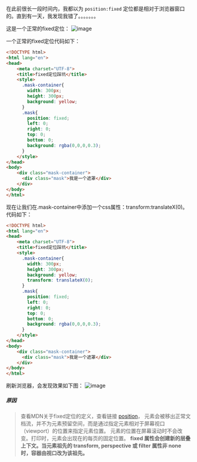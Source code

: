 在此前很长一段时间内，我都以为 `position:fixed` 定位都是相对于浏览器窗口的。直到有一天，我发现我错了。。。。。。。

这是一个正常的fixed定位：
![image](https://github.com/lizuncong/Front-End-Development-Notes/blob/master/resource/fixed-01.jpg)

一个正常的fixed定位代码如下：
```html
<!DOCTYPE html>
<html lang="en">
<head>
    <meta charset="UTF-8">
    <title>fixed定位踩坑</title>
    <style>
      .mask-container{
        width: 300px;
        height: 300px;
        background: yellow;
      }
      .mask{
        position: fixed;
        left: 0;
        right: 0;
        top: 0;
        bottom: 0;
        background: rgba(0,0,0,0.3);
      }
    </style>
</head>
<body>
    <div class="mask-container">
      <div class="mask">我是一个遮罩</div>
    </div>
</body>
</html>
```

现在让我们在.mask-container中添加一个css属性：transform:translateX(0)。代码如下：
```html
<!DOCTYPE html>
<html lang="en">
<head>
    <meta charset="UTF-8">
    <title>fixed定位踩坑</title>
    <style>
      .mask-container{
        width: 300px;
        height: 300px;
        background: yellow;
        transform: translateX(0);
      }
      .mask{
        position: fixed;
        left: 0;
        right: 0;
        top: 0;
        bottom: 0;
        background: rgba(0,0,0,0.3);
      }
    </style>
</head>
<body>
    <div class="mask-container">
      <div class="mask">我是一个遮罩</div>
    </div>
</body>
</html>
```
刷新浏览器，会发现效果如下图：
![image](https://github.com/lizuncong/Front-End-Development-Notes/blob/master/resource/fixed-02.jpg)


##### 原因
> 查看MDN关于fixed定位的定义，查看链接 [position](https://developer.mozilla.org/zh-CN/docs/Web/CSS/position)，
元素会被移出正常文档流，并不为元素预留空间，而是通过指定元素相对于屏幕视口（viewport）的位置来指定元素位置。
元素的位置在屏幕滚动时不会改变。打印时，元素会出现在的每页的固定位置。
**fixed 属性会创建新的层叠上下文。当元素祖先的 transform, perspective 或 filter 属性非 none 时，容器由视口改为该祖先。**
